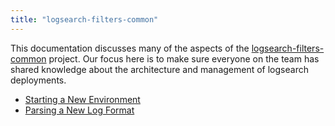 ```yaml
---
title: "logsearch-filters-common"
---
```


This documentation discusses many of the aspects of the [logsearch-filters-common][1] project. Our focus here is to make
sure everyone on the team has shared knowledge about the architecture and management of logsearch deployments.

 * [Starting a New Environment](./getting-started/starting-a-new-environment.md)
 * [Parsing a New Log Format](./guides/parsing-a-new-log-format.md)


 [1]: https://github.com/logsearch/logsearch-filters-common
